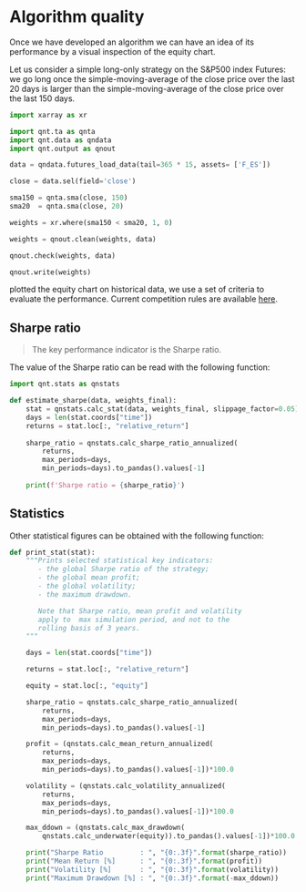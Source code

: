 # Algorithm quality

Once we have developed an algorithm we can have an idea of its performance by a visual inspection of the equity chart.

Let us consider a simple long-only strategy on the S&P500 index Futures: we go long once the simple-moving-average of the close price over the last 20 days is larger than the simple-moving-average of the close price over the last 150 days.

```python
import xarray as xr

import qnt.ta as qnta
import qnt.data as qndata
import qnt.output as qnout

data = qndata.futures_load_data(tail=365 * 15, assets= ['F_ES'])

close = data.sel(field='close')

sma150 = qnta.sma(close, 150)
sma20  = qnta.sma(close, 20)

weights = xr.where(sma150 < sma20, 1, 0)

weights = qnout.clean(weights, data)

qnout.check(weights, data)

qnout.write(weights)
```

plotted the equity chart on historical data, we use a set of criteria to evaluate the performance. Current competition rules are available [here](https://quantiacs.io/contest).

## Sharpe ratio
>The key performance indicator is the Sharpe ratio.

The value of the Sharpe ratio can be read with the following function:

```python
import qnt.stats as qnstats

def estimate_sharpe(data, weights_final):
    stat = qnstats.calc_stat(data, weights_final, slippage_factor=0.05)
    days = len(stat.coords["time"])
    returns = stat.loc[:, "relative_return"]
    
    sharpe_ratio = qnstats.calc_sharpe_ratio_annualized(
        returns,
        max_periods=days,
        min_periods=days).to_pandas().values[-1]
    
    print(f'Sharpe ratio = {sharpe_ratio}')
```

## Statistics

Other statistical figures can be obtained with the following function:

```python
def print_stat(stat):
    """Prints selected statistical key indicators:
       - the global Sharpe ratio of the strategy;
       - the global mean profit;
       - the global volatility;
       - the maximum drawdown.

       Note that Sharpe ratio, mean profit and volatility
       apply to  max simulation period, and not to the
       rolling basis of 3 years.
    """

    days = len(stat.coords["time"])

    returns = stat.loc[:, "relative_return"]

    equity = stat.loc[:, "equity"]

    sharpe_ratio = qnstats.calc_sharpe_ratio_annualized(
        returns,
        max_periods=days,
        min_periods=days).to_pandas().values[-1]

    profit = (qnstats.calc_mean_return_annualized(
        returns,
        max_periods=days,
        min_periods=days).to_pandas().values[-1])*100.0

    volatility = (qnstats.calc_volatility_annualized(
        returns,
        max_periods=days,
        min_periods=days).to_pandas().values[-1])*100.0

    max_ddown = (qnstats.calc_max_drawdown(
        qnstats.calc_underwater(equity)).to_pandas().values[-1])*100.0

    print("Sharpe Ratio         : ", "{0:.3f}".format(sharpe_ratio))
    print("Mean Return [%]      : ", "{0:.3f}".format(profit))
    print("Volatility [%]       : ", "{0:.3f}".format(volatility))
    print("Maximum Drawdown [%] : ", "{0:.3f}".format(-max_ddown))
```
